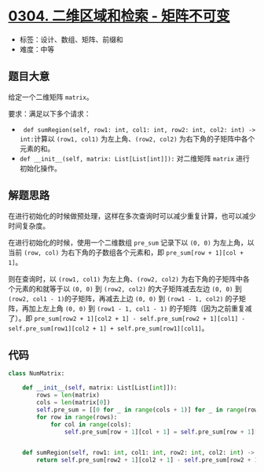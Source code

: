 # [0304. 二维区域和检索 - 矩阵不可变](https://leetcode-cn.com/problems/range-sum-query-2d-immutable/)

- 标签：设计、数组、矩阵、前缀和
- 难度：中等

## 题目大意

给定一个二维矩阵 `matrix`。

要求：满足以下多个请求：

- ` def sumRegion(self, row1: int, col1: int, row2: int, col2: int) -> int:`计算以 `(row1, col1)` 为左上角、`(row2, col2)` 为右下角的子矩阵中各个元素的和。
- `def __init__(self, matrix: List[List[int]]):` 对二维矩阵 `matrix` 进行初始化操作。

## 解题思路

在进行初始化的时候做预处理，这样在多次查询时可以减少重复计算，也可以减少时间复杂度。

在进行初始化的时候，使用一个二维数组 `pre_sum` 记录下以 `(0, 0)` 为左上角，以当前 `(row, col)` 为右下角的子数组各个元素和，即 `pre_sum[row + 1][col + 1]`。

则在查询时，以 `(row1, col1)` 为左上角、`(row2, col2)` 为右下角的子矩阵中各个元素的和就等于以 `(0, 0)` 到 `(row2, col2)` 的大子矩阵减去左边 `(0, 0)` 到 `(row2, col1 - 1)`的子矩阵，再减去上边 `(0, 0)` 到 `(row1 - 1, col2)` 的子矩阵，再加上左上角 `(0, 0)` 到 `(row1 - 1, col1 - 1)` 的子矩阵（因为之前重复减了）。即 `pre_sum[row2 + 1][col2 + 1] - self.pre_sum[row2 + 1][col1] - self.pre_sum[row1][col2 + 1] + self.pre_sum[row1][col1]`。

## 代码

```Python
class NumMatrix:

    def __init__(self, matrix: List[List[int]]):
        rows = len(matrix)
        cols = len(matrix[0])
        self.pre_sum = [[0 for _ in range(cols + 1)] for _ in range(rows + 1)]
        for row in range(rows):
            for col in range(cols):
                self.pre_sum[row + 1][col + 1] = self.pre_sum[row + 1][col] + self.pre_sum[row][col + 1] - self.pre_sum[row][col] + matrix[row][col]


    def sumRegion(self, row1: int, col1: int, row2: int, col2: int) -> int:
        return self.pre_sum[row2 + 1][col2 + 1] - self.pre_sum[row2 + 1][col1] - self.pre_sum[row1][col2 + 1] + self.pre_sum[row1][col1]
```

